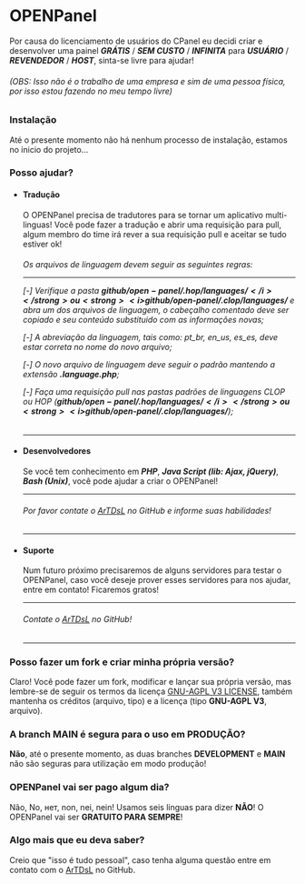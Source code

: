 <h1>OPENPanel</h1>
Por causa do licenciamento de usuários do CPanel eu decidi criar e desenvolver uma painel <strong><i>GRÁTIS</i></strong> / <strong><i>SEM CUSTO</i></strong> / <strong><i>INFINITA</i></strong>
para <strong><i>USUÁRIO</i></strong> / <strong><i>REVENDEDOR</i></strong> / <strong><i>HOST</i></strong>, sinta-se livre para ajudar!

<h6><i>(OBS: Isso não é o trabalho de uma empresa e sim de uma pessoa física, por isso estou fazendo no meu tempo livre)</i></h6>

<h3>Instalação</h3>
Até o presente momento não há nenhum processo de instalação, estamos no inicio do projeto...

<h3>Posso ajudar?</h3>

  * <h4>Tradução</h4>
    O OPENPanel precisa de tradutores para se tornar um aplicativo multi-linguas! Você pode fazer a tradução e abrir uma requisição para pull, algum membro do time irá rever a sua requisição pull e aceitar se tudo estiver ok!
    
    <h6><i>Os arquivos de linguagem devem seguir as seguintes regras:</i>
    
    ___
    
      [-] Verifique a pasta <strong><i>$github/open-panel/.hop/languages/</i></strong> ou <strong><i>$github/open-panel/.clop/languages/</i></strong> e abra um dos arquivos de linguagem, 
      o cabeçalho comentado deve ser copiado e seu conteúdo substituido com as informações novas;
    
      [-] A abreviação da linguagem, tais como: pt_br, en_us, es_es, deve estar correta no nome do novo arquivo;
      
      [-] O novo arquivo de linguagem deve seguir o padrão mantendo a extensão <strong><i>.language.php</i></strong>;
      
      [-] Faça uma requisição pull nas pastas padrões de linguagens CLOP ou HOP (<strong><i>$github/open-panel/.hop/languages/</i></strong> ou <strong><i>$github/open-panel/.clop/languages/</i></strong>);</h6>

    ___

  * <h4>Desenvolvedores</h4>
    Se você tem conhecimento em <strong><i>PHP</i></strong>, <strong><i>Java Script (lib: Ajax, jQuery)</i></strong>, <strong><i>Bash (Unix)</i></strong>, você pode ajudar a criar o OPENPanel! 
    
    ___

    <h6>Por favor contate o <a href="https://github.com/ArTDsL" target="_blank">ArTDsL</a> no GitHub e informe suas habilidades!</h6>

    ___

  * <h4>Suporte</h4>
    Num futuro próximo precisaremos de alguns servidores para testar o OPENPanel, caso você deseje prover esses servidores para nos ajudar, entre em contato! Ficaremos gratos!
    
    ___

    <h6>Contate o <a href="https://github.com/ArTDsL" target="_blank">ArTDsL</a> no GitHub!</h6>
    
    ___
    
<h3>Posso fazer um fork e criar minha própria versão?</h3>
Claro! Você pode fazer um fork, modificar e lançar sua própria versão, mas lembre-se de seguir os termos da licença <a href="https://github.com/ArTDsL/open-panel/blob/main/LICENSE" target="_blank">GNU-AGPL V3 LICENSE</a>, também mantenha os créditos (arquivo, tipo) e a licença (tipo <strong>GNU-AGPL V3</strong>, arquivo).

<h3>A branch <strong>MAIN</strong> é segura para o uso em <strong>PRODUÇÃO</strong>?</h3>
<strong>Não</strong>, até o presente momento, as duas branches <strong>DEVELOPMENT</strong> e <strong>MAIN</strong> não são seguras para utilização em modo produção!

<h3>OPENPanel vai ser pago algum dia?</h3>
Não, No, нет, non, nei, nein! Usamos seis linguas para dizer <strong>NÃO</strong>! O OPENPanel vai ser <strong>GRATUITO PARA SEMPRE</strong>!

<h3>Algo mais que eu deva saber?</h3>
Creio que "isso é tudo pessoal", caso tenha alguma questão entre em contato com o <a href="https://github.com/ArTDsL" target="_blank">ArTDsL</a> no GitHub.

